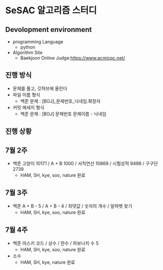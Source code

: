 SeSAC 알고리즘 스터디
=====================
## Devolopment environment
* programming Language
    * python
* Algorithm Site
    * Baekjoon Online Judge:https://www.acmicpc.net/

## 진행 방식 
* 문제를 풀고, 깃허브에 올린다
* 파일 이름 형식 
    * 백준 문제 : [BOJ]_문제번호_닉네임.확장자
* 커밋 메세지 형식 
    * 백준 문제 : [BOJ] 문제번호 문제이름 - 닉네임

## 진행 상황 
## 7월 2주
* 백준 고양이 10171 / A + B 1000 / 사칙연산 10869 / 시험성적 9498 / 구구단 2739
    * HAM, SH, kye, soo, nature 완료 
## 7월 3주
* 백준 A + B - 5 / A + B - 4 / 최댓값 / 숫자의 개수 / 알파벳 찾기
    * HAM, SH, kye, soo, nature 완료 
## 7월 4주
* 백준 아스키 코드 / 상수 / 한수 / 피보나치 수 5
    * HAM, SH, kye, soo, nature 완료 
* 소수
   * HAM, SH, kye, nature 완료 
